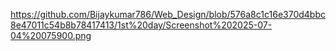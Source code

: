 https://github.com/Bijaykumar786/Web_Design/blob/576a8c1c16e370d4bbc8e47011c54b8b78417413/1st%20day/Screenshot%202025-07-04%20075900.png
